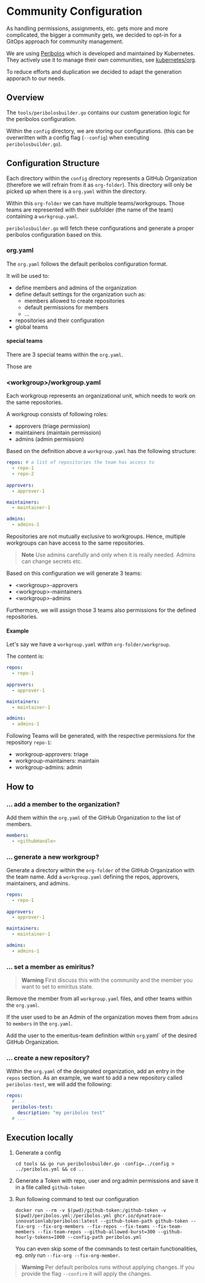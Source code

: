 # Community Configuration

As handling permissions, assignments, etc. gets more and more complicated, the bigger a community gets,
we decided to opt-in for a GitOps approach for community management.

We are using [Peribolos](https://docs.prow.k8s.io/docs/components/cli-tools/peribolos/) which is developed and maintained by Kubernetes.
They actively use it to manage their own communities, see [kubernetes/org](https://github.com/kubernetes/org).

To reduce efforts and duplication we decided to adapt the generation apporach to our needs.

## Overview

The `tools/peribolosbuilder.go` contains our custom generation logic for the peribolos configuration.

Within the `config` directory, we are storing our configurations.
(this can be overwritten with a config flag (`--config`) when executing `peribolosbuilder.go`).

## Configuration Structure

Each directory within the `config` directory represents a GitHub Organization (therefore we will refrain from it as `org-folder`).
This directory will only be picked up when there is a `org.yaml` within the directory.

Within this `org-folder` we can have multiple teams/workgroups.
Those teams are represented with their subfolder (the name of the team) containing a `workgroup.yaml`.

`peribolosbuilder.go` will fetch these configurations and generate a proper peribolos configuration based on this.

### org.yaml

The `org.yaml` follows the default peribolos configuration format.

It will be used to:

- define members and admins of the organization
- define default settings for the organization such as:
  - members allowed to create repositories
  - default permissions for members
  - ...
- repositories and their configuration
- global teams

#### special teams

There are 3 special teams within the `org.yaml`.

Those are

### &lt;workgroup&gt;/workgroup.yaml

Each workgroup represents an organizational unit, which needs to work on the same repositories.

A workgroup consists of following roles:

- approvers (triage permission)
- maintainers (maintain permission)
- admins (admin permission)

Based on the definition above a `workgroup.yaml` has the following structure:

```yaml
repos: # a list of repositories the team has access to
  - repo-1
  - repo-2 
  
approvers:
  - approver-1

maintainers:
  - maintainer-1

admins:
  - admins-1
```

Repositories are not mutually exclusive to workgroups.
Hence, multiple workgroups can have access to the same repositories.

> **Note**
> Use admins carefully and only when it is really needed.
> Admins can change secrets etc.

Based on this configuration we will generate 3 teams:

- &lt;workgroup&gt;-approvers
- &lt;workgroup&gt;-maintainers
- &lt;workgroup&gt;-admins

Furthermore, we will assign those 3 teams also permissions for the defined repositories.

#### Example

Let's say we have a `workgroup.yaml` within `org-folder/workgroup`.

The content is:

```yaml
repos:
  - repo-1
  
approvers:
  - approver-1

maintainers:
  - maintainer-1

admins:
  - admins-1
```

Following Teams will be generated, with the respective permissions for the repository `repo-1`:

- workgroup-approvers: triage
- workgroup-maintainers: maintain
- workgroup-admins: admin

## How to

### ... add a member to the organization?

Add them within the `org.yaml` of the GitHub Organization to the list of members.

```yaml
members:
  - <githubHandle>
```

### ... generate a new workgroup?

Generate a directory within the `org-folder` of the GitHub Organization with the team name.
Add a `workgroup.yaml` defining the repos, approvers, maintainers, and admins.

```yaml
repos:
  - repo-1
  
approvers:
  - approver-1

maintainers:
  - maintainer-1

admins:
  - admins-1
```

### ... set a member as emiritus?

> **Warning**
> First discuss this with the community and the member you want to set to emiritus state.

Remove the member from all `workgroup.yaml` files, and other teams within the `org.yaml`.

If the user used to be an Admin of the organization moves them from `admins` to `members` in the `org.yaml`.

Add the user to the emeritus-team definition within `org`.yaml` of the desired GitHub Organization.

### ... create a new repository?

Within the `org.yaml` of the designated organization, add an entry in the `repos` section.
As an example, we want to add a new repository called `peribolos-test`, we will add the following:

```yaml
repos:
  # ...
  peribolos-test:
    description: "my peribolos test"
  # ...
```

## Execution locally

1. Generate a config

    ```console
    cd tools && go run peribolosbuilder.go -config=../config > ../peribolos.yml && cd ..
    ```

2. Generate a Token with repo, user and org:admin permissions and save it in a file called `github-token`

3. Run following command to test our configuration

    ```console
    docker run --rm -v $(pwd)/github-token:/github-token -v $(pwd)/peribolos.yml:/peribolos.yml ghcr.io/dynatrace-innovationlab/peribolos:latest --github-token-path github-token --fix-org --fix-org-members --fix-repos --fix-teams --fix-team-members --fix-team-repos --github-allowed-burst=300 --github-hourly-tokens=1000 --config-path peribolos.yml
    ```

    You can even skip some of the commands to test certain functionalities, eg. only run `--fix-org --fix-org-member`.

> **Warning**
> Per default peribolos runs without applying changes.
> If you provide the flag `--confirm` it will apply the changes.
